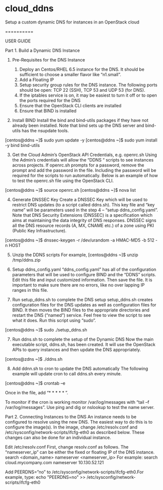 cloud_ddns
==========

Setup a custom dynamic DNS for instances in an OpenStack cloud

==========

USER GUIDE

Part 1. Build a Dynamic DNS Instance

1. Pre-Requisites for the DNS Instance
    1.	Deploy an Centos/RHEL 6.5 instance for the DNS. It should be sufficient to choose a smaller flavor like “n1.small”.
    2.	Add a Floating IP
    3.	Setup security group rules for the DNS instance. The following ports should be open: TCP 22 (SSH), TCP 53 and UDP 53 (for DNS). 
    4.	If the iptables service is on, it may be easiest to turn it off or to open the ports required for the DNS 
    5.	Ensure that the OpenStack CLI clients are installed 
    6.	Ensure that BIND is installed

2. Install BIND
Install the bind and bind-utils packages if they have not already been installed. Note that bind sets up the DNS server and bind-utils has the nsupdate tools.

  [centos@ddns ~]$ sudo yum update -y
  [centos@ddns ~]$ sudo yum install -y bind bind-utils

3. Get the Cloud Admin’s OpenStack API Credentials, e.g. openrc.sh
Using the Admin’s credentials will allow the “DDNS “ scripts to see instances across projects. If openrc.sh prompts for a password, remove the prompt and add the password in the file. Including the password will be required for the scripts to run automatically. Below is an example of how to test the openrc.sh file using the OpenStack CLI.

  [centos@ddns ~]$ source openrc.sh 
  [centos@ddns ~]$ nova list

4. Generate DNSSEC Key
Create a DNSSEC Key which will be used to restrict DNS updates (to a script called ddns.sh). This key file and “key name” will be parameters used in the step 4 – “setup ddns_config.yaml”.  Note that DNS Security Extensions (DNSSEC) is a specification which aims at maintaining the data integrity of DNS responses. DNSSEC signs all the DNS resource records (A, MX, CNAME etc.) of a zone using PKI (Public Key Infrastructure).

  [centos@ddns ~]$ dnssec-keygen -r /dev/urandom -a HMAC-MD5 -b 512 -n HOST <key name>

5. Unzip the DDNS scripts
For example,
  [centos@ddns ~]$ unzip /tmp/ddns.zip

6. Setup ddns_config.yaml
  “ddns_config.yaml” has all of the configuration parameters that will be used to configure BIND and the “DDNS” scripts. Edit this file and input customized information. Then save the file.  It is important to make sure there are no errors, like no over lapping IP ranges in this file. 

6. Run setup_ddns.sh to complete the DNS setup
setup_ddns.sh creates configuration files for the DNS updates as well as configuration files for BIND. It then moves the BIND files to the appropriate directories and restart the DNS (“named”) service.  Feel free to view the script to see what it does. Run this script using “sudo”. 

  [centos@ddns ~]$ sudo ./setup_ddns.sh

7. Run ddns.sh to complete the setup of the Dynamic DNS
Now the main executable script, ddns.sh, has been created. It will use the OpenStack APIs to query instances and then update the DNS appropriately. 

  [centos@zdns ~]$ ./ddns.sh

8. Add ddnn.sh to cron to update the DNS automatically
The following example will update cron to call ddns.sh every minute.

  [centos@ddns ~]$ crontab –e  

Once in the file, add  “* * * * * <path-to-script>”.

To monitor if the cron is working monitor /var/log/messages with “tail –f /var/log/messages”. Use ping and dig or nslookup to test the name server. 


Part 2. Connecting Instances to the DNS
An instance needs to be configured to resolve using the new DNS. The easiest way to do this is to configure the image(s). In the image, change /etc/resolv.conf and /etc/sysconfig/network-scripts/ifcfg-eth0 as described below. These changes can also be done for an individual instance. 

Edit /etc/resolv.conf
  First, change resolv.conf as follows. The “nameserver_ip” can be either the fixed or floating IP of the DNS instance.
  search <domain_name>
  nameserver <nameserver_ip>
For example:
  search cloud.mycompany.com
  nameserver 10.130.52.121

Add PEERDNS=”no” to /etc/sysconfig/network-scripts/ifcfg-eth0.For example, type:
    echo "PEERDNS=no" >> /etc/sysconfig/network-scripts/ifcfg-eth0


